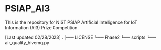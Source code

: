 # PSIAP_AI3
This is the repository for NIST PSIAP Artificial Intelligence for IoT Information (AI3) Prize Competition.

[Last updated 02/28/2023]
.
├── LICENSE
└── Phase2
    └── scripts
        └── air_quality_hivemq.py
